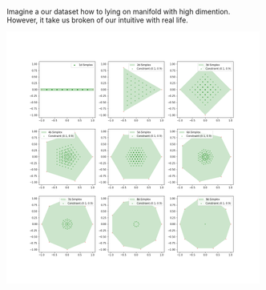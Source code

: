 Imagine a our dataset how to lying on manifold with high dimention. However, it take us broken of our intuitive with real life.


<img src="image/simplex_grid.png">
